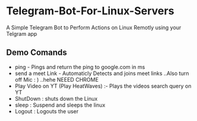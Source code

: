 # Telegram-Bot-For-Linux-Servers
A Simple Telegram Bot to Perform Actions on Linux Remotly using your Telgram app

## Demo Comands 
- ping - Pings and return the ping to google.com in ms
- send a meet Link - Automaticly Detects and joins meet links ..Also turn off Mic : ) ..hehe NEEED CHROME 
- Play Video on YT (Play HeatWaves) :- Plays the videos search query on YT
- ShutDown : shuts down the Linux
- sleep : Suspend and sleeps the linux
- Logout : Logouts the user


